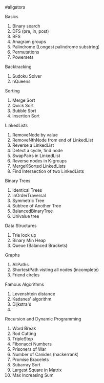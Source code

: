 #aligators

Basics
1. Binary search
2. DFS (pre, in, post)
3. BFS
4. Anagram groups
5. Palindrome (Longest palindrome substring)
6. Permutations
7. Powersets

Backtracking
1. Sudoku Solver
2. nQueens

Sorting
1. Merge Sort
2. Quick Sort
3. Bubble Sort
4. Insertion Sort

LinkedLists
1. RemoveNode by value
2. RemoveNthNode from end of LinkedList
3. Reverse a LinkedList
4. Detect a cycle, find node
5. SwapPairs in LinkedList
6. Reverse nodes in K-groups
7. MergeKSorted LinkedLists
8. Find Intersection of two LinkedLists

Binary Trees
1. Identical Trees
2. InOrderTraversal
3. Symmetric Tree
4. Subtree of Another Tree
5. BalancedBinaryTree
6. Univalue tree


Data Structures
1. Trie look up
2. Binary Min Heap
3. Queue (Balanced Brackets)

Graphs
1. AllPaths
2. ShortestPath visting all nodes (incomplete)
3. Friend circles

Famous Algorithms
1. Levenshtein distance
2. Kadanes' algorithm
3. Dijkstra's
4.

Recursion and Dynamic Programming
1. Word Break
2. Rod Cutting
3. TripleStep
4. Fibonacci Numbers
5. Prisoners of War
6. Number of Canides (hackerrank)
7. Promise Bracelets
8. Subarray Sort
9. Largest Square in Matrix
10. Max Increasing Sum

